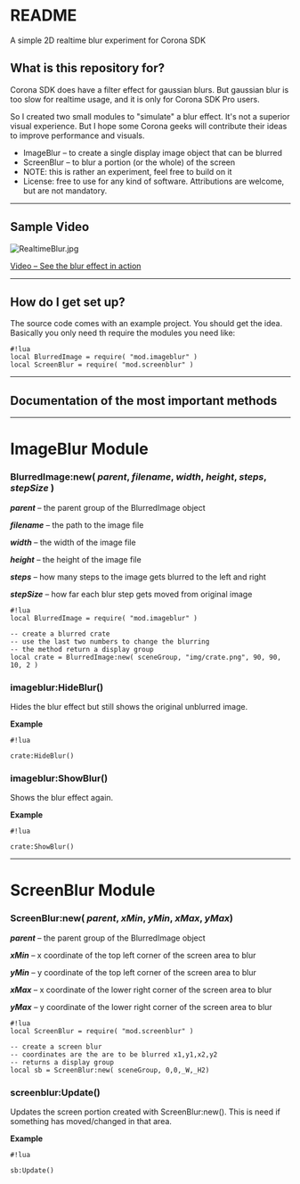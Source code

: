 # README #

A simple 2D realtime blur experiment for Corona SDK

## What is this repository for? ##

Corona SDK does have a filter effect for gaussian blurs. But gaussian blur is too slow for realtime usage, and it is only for Corona SDK Pro users.

So I created two small modules to "simulate" a blur effect. It's not a superior visual experience. But I hope some Corona geeks will contribute their ideas to improve performance and visuals.

* ImageBlur – to create a single display image object that can be blurred
* ScreenBlur – to blur a portion (or the whole) of the screen
* NOTE: this is rather an experiment, feel free to build on it
* License: free to use for any kind of software. Attributions are welcome, but are not mandatory. 


*****


## Sample Video ##

![RealtimeBlur.jpg](https://bitbucket.org/repo/GyE7Ar/images/1901208320-RealtimeBlur.jpg)

[Video – See the blur effect in action](http://youtu.be/0A-cZ1PaAac)


*****


## How do I get set up? ##

The source code comes with an example project. You should get the idea. Basically you  only need th require the modules you need like:
```
#!lua
local BlurredImage = require( "mod.imageblur" )
local ScreenBlur = require( "mod.screenblur" )
```


*****


## Documentation of the most important methods ##

*****

# ImageBlur Module #


### BlurredImage:new( *parent*, *filename*, *width*, *height*, *steps*, *stepSize* ) ###

***parent*** – the parent group of the BlurredImage object

***filename*** – the path to the image file 

***width*** – the width of the image file 

***height*** – the height of the image file 

***steps*** – how many steps to the image gets blurred to the left and right 

***stepSize*** – how far each blur step gets moved from original image 

```
#!lua
local BlurredImage = require( "mod.imageblur" )

-- create a blurred crate
-- use the last two numbers to change the blurring
-- the method return a display group
local crate = BlurredImage:new( sceneGroup, "img/crate.png", 90, 90, 10, 2 )
```


### imageblur:HideBlur() ###

Hides the blur effect but still shows the original unblurred image.

**Example**

```
#!lua

crate:HideBlur()
```

### imageblur:ShowBlur() ###

Shows the blur effect again.

**Example**

```
#!lua

crate:ShowBlur()
```
   


*****

# ScreenBlur Module #


### ScreenBlur:new( *parent*, *xMin*, *yMin*, *xMax*, *yMax*) ### 

***parent*** – the parent group of the BlurredImage object

***xMin*** – x coordinate of the top left corner of the screen area to blur

***yMin*** – y coordinate of the top left corner of the screen area to blur

***xMax*** – x coordinate of the lower right corner of the screen area to blur

***yMax*** – y coordinate of the lower right corner of the screen area to blur

```
#!lua
local ScreenBlur = require( "mod.screenblur" )

-- create a screen blur
-- coordinates are the are to be blurred x1,y1,x2,y2
-- returns a display group
local sb = ScreenBlur:new( sceneGroup, 0,0,_W,_H2)
```


### screenblur:Update() ###

Updates the screen portion created with ScreenBlur:new(). This is need if something has moved/changed in that area.

**Example**

```
#!lua

sb:Update()
```